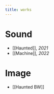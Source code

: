 ```yaml
---
title: works
---
```


# Sound

- [[Haunted]], *2021*
- [[Machine]], *2022*

# Image

- [[Haunted BW]]

